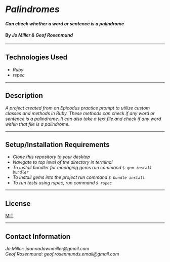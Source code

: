 # _Palindromes_

#### _Can check whether a word or sentence is a palindrome_

#### By _**Jo Miller & Geof Rosenmund**_

---

## Technologies Used

* _Ruby_
* _rspec_

---

## Description

_A project created from an Epicodus practice prompt to utilize custom classes and methods in Ruby. These methods can check if any word or sentence is a palindrome. It can also take a text file and check if any word within that file is a palindrome._

---

## Setup/Installation Requirements

* _Clone this repository to your desktop_
* _Navigate to top level of the directory in terminal_
* _To install bundler for managing gems run command `$ gem install bundler`_
* _To install gems into the project run command `$ bundle install`_
* _To run tests using rspec, run command `$ rspec`_

---

## License

[MIT](LICENSE.txt)

---

## Contact Information

_Jo Miller: joannadawnmiller@gmail.com_ <br>
_Geof Rosenmund: geof.rosenmunds.email@gmail.com_
